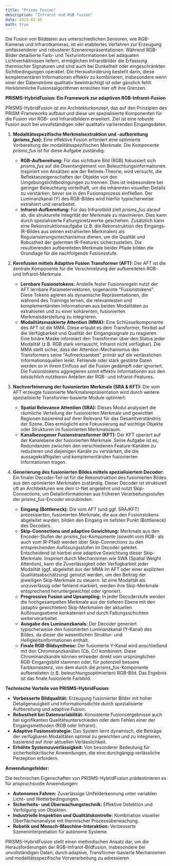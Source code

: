 ```yaml
---
title: "Prisms Fusion"
description: "Infrarot und RGB fusion"
date: 2025-02-05
math: true
---
```


Die Fusion von Bilddaten aus unterschiedlichen Sensoren, wie RGB-Kameras und Infrarotkameras, ist ein etabliertes Verfahren zur Erzeugung umfassenderer und robusterer Szenenrepräsentationen. Während RGB-Bilder detaillierte Farb- und Texturinformationen bei adäquaten Lichtverhältnissen liefern, ermöglichen Infrarotbilder die Erfassung thermischer Signaturen und sind auch bei Dunkelheit oder eingeschränkten Sichtbedingungen operabel. Die Herausforderung besteht darin, diese komplementären Informationen effektiv zu kombinieren, insbesondere wenn einer der Datenströme qualitativ beeinträchtigt ist oder gänzlich fehlt. Herkömmliche Fusionsalgorithmen erreichen hier oft ihre Grenzen.

**PRISMS-HybridFusion: Ein Framework zur adaptiven RGB-Infrarot-Fusion**

PRISMS-HybridFusion ist ein Architekturkonzept, das auf den Prinzipien des PRISM-Frameworks aufbaut und diese um spezialisierte Komponenten für die Fusion von RGB- und Infrarotbildern erweitert. Ziel ist eine robuste Fusion auch bei unvollständigen oder qualitativ variierenden Eingangsdaten.

1.  **Modalitätsspezifische Merkmalsextraktion und -aufbereitung (*prisms_fus*):**
    Eine effektive Fusion erfordert eine optimierte Vorbereitung der modalitätsspezifischen Merkmale. Die Komponente *prisms_fus* ist für diese Aufgabe zuständig:
    *   **RGB-Aufbereitung:** Für das sichtbare Bild (RGB) fokussiert sich *prisms_fus* auf die Disentanglement von Beleuchtungsinformationen. Inspiriert von Ansätzen wie der Retinex-Theorie, wird versucht, die Reflektanzeigenschaften der Objekte von den Umgebungslichtbedingungen zu trennen. Dies ist insbesondere bei geringer Beleuchtung vorteilhaft, um die inhärenten visuellen Details zu verstärken, bevor sie in den Fusionsprozess einfließen. Der Luminanzkanal (Y) des RGB-Bildes wird hierfür typischerweise extrahiert und verarbeitet.
    *   **Infrarot-Aufbereitung:** Für das Infrarotbild zielt *prisms_fus* darauf ab, die strukturelle Integrität der Merkmale zu maximieren. Dies kann durch spezialisierte Faltungsnetzwerke geschehen. Zusätzlich kann eine Rekonstruktionsaufgabe (z.B. die Rekonstruktion des Eingangs-IR-Bildes aus seinen extrahierten Merkmalen) als Regularisierungsmechanismus dienen, um die Qualität und Robustheit der gelernten IR-Features sicherzustellen.
    Die resultierenden aufbereiteten Merkmale beider Pfade bilden die Grundlage für die nachfolgende Fusionsstufe.

2.  **Kernfusion mittels Adaptive Fusion Transformer (AFT):**
    Der AFT ist die zentrale Komponente für die Verschmelzung der aufbereiteten RGB- und Infrarot-Merkmale.
    *   **Lernbare Fusionstokens:** Anstelle fester Fusionsregeln nutzt der AFT lernbare Parametervektoren, sogenannte "Fusionstokens". Diese Tokens agieren als dynamische Repräsentationen, die während des Trainings lernen, die relevantesten und komplementärsten Informationen aus beiden Modalitäten zu extrahieren und zu einer kohärenten, fusionierten Merkmalsdarstellung zu integrieren.
    *   **Modalitätsmaskierte Attention (MMA):** Eine Schlüsselkomponente des AFT ist die MMA. Diese erlaubt es dem Transformer, flexibel auf die Verfügbarkeit und Qualität der Eingangssignale zu reagieren. Eine binäre Maske informiert den Transformer über den Status jeder Modalität (z.B. RGB stark verrauscht, Infrarot nicht verfügbar). Die MMA stellt sicher, dass der Attention-Mechanismus des Transformers seine "Aufmerksamkeit" primär auf die verlässlichen Informationsquellen lenkt. Fehlende oder stark gestörte Daten werden so in ihrem Einfluss auf die Fusion gedämpft oder ignoriert. Die Fusionstokens aggregieren somit effektiv Informationen aus den *tatsächlich nutzbaren* Anteilen der RGB- und Infrarot-Features.

3.  **Nachverfeinerung der fusionierten Merkmale (SRA & KFT):**
    Die vom AFT erzeugte fusionierte Merkmalsrepräsentation wird durch weitere spezialisierte Transformer-basierte Module optimiert:
    *   **Spatial Relevance Attention (SRA):** Dieses Modul analysiert die räumliche Verteilung der fusionierten Merkmale und gewichtet Regionen basierend auf ihrer Relevanz für das Gesamtverständnis der Szene. Dies ermöglicht eine Fokussierung auf wichtige Objekte oder Strukturen im fusionierten Merkmalsraum.
    *   **Kanalbezogener Fusionstransformer (KFT):** Der KFT operiert auf der Kanalebene der fusionierten Merkmale. Seine Aufgabe ist es, Redundanzen zwischen den verschiedenen Feature-Kanälen zu reduzieren und diejenigen Kanäle zu verstärken, die die aussagekräftigsten und komplementärsten fusionierten Informationen tragen.

4.  **Generierung des fusionierten Bildes mittels spezialisiertem Decoder:**
    Ein finaler Decoder-Teil ist für die Rekonstruktion des fusionierten Bildes aus den optimierten Merkmalen zuständig. Dieser Decoder ist strukturell oft an Architekturen wie dem U-Net angelehnt und nutzt Skip-Connections, um Detailinformationen aus früheren Verarbeitungsstufen der *prisms_fus*-Encoder einzubinden:
    *   **Eingang (Bottleneck):** Die vom AFT (und ggf. SRA/KFT) prozessierten, fusionierten Merkmale, die aus den Fusionstokens abgeleitet wurden, bilden den Eingang im tiefsten Punkt (Bottleneck) des Decoders.
    *   **Skip-Connections und adaptive Gewichtung:** Merkmale aus den Encoder-Stufen der *prisms_fus*-Komponente (sowohl vom RGB- als auch vom IR-Pfad) werden über Skip-Connections zu den entsprechenden Auflösungsstufen im Decoder geleitet. Entscheidend ist hierbei eine adaptive Gewichtung dieser Skip-Merkmale. Inspiriert durch Mechanismen wie SWA (Spatial Weight Attention), kann die Zuverlässigkeit oder Verfügbarkeit jeder Modalität (ggf. abgeleitet aus der MMA im AFT oder einer expliziten Qualitätsabschätzung) genutzt werden, um den Beitrag der jeweiligen Skip-Merkmale zu steuern. Ist eine Modalität als unzuverlässig oder fehlend markiert, werden ihre Skip-Merkmale entsprechend heruntergewichtet oder ignoriert.
    *   **Progressive Fusion und Upsampling:** In jeder Decoderstufe werden die hochgesampelten Merkmale aus der tieferen Ebene mit den (adaptiv gewichteten) Skip-Merkmalen der aktuellen Auflösungsebene konkateniert und durch Faltungsschichten weiterverarbeitet.
    *   **Ausgabe des Luminanzkanals:** Der Decoder generiert typischerweise den fusionierten Luminanzkanal (Y-Kanal) des Bildes, da dieser die wesentlichen Struktur- und Helligkeitsinformationen enthält.
    *   **Finale RGB-Bildsynthese:** Der fusionierte Y-Kanal wird anschließend mit den Chrominanzkanälen (Cb, Cr) kombiniert. Diese Chrominanzkanäle können entweder direkt vom ursprünglichen RGB-Eingangsbild stammen oder, für potenziell bessere Farbkonsistenz, von dem durch die *prisms_fus*-Komponente aufbereiteten (z.B. beleuchtungsoptimierten) RGB-Bild. Das Ergebnis ist das finale fusionierte Farbbild.

**Technische Vorteile von PRISMS-HybridFusion:**

*   **Verbesserte Bildqualität:** Erzeugung fusionierter Bilder mit hoher Detailgenauigkeit und Informationsdichte durch spezialisierte Aufbereitung und adaptive Fusion.
*   **Robustheit bei Datenvariabilität:** Konsistente Fusionsergebnisse auch bei signifikanten Qualitätsunterschieden oder dem Fehlen einer der Eingangsmethoden (RGB oder Infrarot).
*   **Adaptive Fusionsstrategie:** Das System lernt dynamisch, die Beiträge der verfügbaren Modalitäten optimal zu gewichten und zu integrieren, basierend auf ihrer aktuellen Verlässlichkeit.
*   **Erhöhte Systemzuverlässigkeit:** Von besonderer Bedeutung für sicherheitskritische Anwendungen, die eine durchgängig verlässliche Perzeption erfordern.

**Anwendungsfelder:**

Die technischen Eigenschaften von PRISMS-HybridFusion prädestinieren es für anspruchsvolle Anwendungen:

*   **Autonomes Fahren:** Zuverlässige Umfelderkennung unter variablen Licht- und Wetterbedingungen.
*   **Sicherheits- und Überwachungstechnik:** Effektive Detektion und Verfolgung von Objekten.
*   **Industrielle Inspektion und Qualitätskontrolle:** Kombination visueller Oberflächenanalyse mit thermischer Prozessüberwachung.
*   **Robotik und Mensch-Maschine-Interaktion:** Verbesserte Szeneninterpretation für autonome Systeme.

PRISMS-HybridFusion stellt einen methodischen Ansatz dar, um die Herausforderungen der RGB-Infrarot-Bildfusion, insbesondere bei unvollständigen Daten, durch adaptive, Transformer-basierte Mechanismen und modalitätsspezifische Vorverarbeitung zu adressieren.
